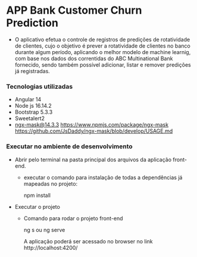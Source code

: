 # APP Bank Customer Churn Prediction

- O aplicativo efetua o controle de registros de predições de rotatividade de clientes, cujo o objetivo é prever a rotatividade de clientes no banco durante algum período, aplicando o melhor modelo de machine learnig, com base nos dados dos correntidas do ABC Multinational Bank fornecido, sendo também possível adicionar, listar e remover predições já registradas.


### Tecnologias utilizadas

- Angular 14
- Node js 16.14.2
- Bootstrap 5.3.3
- Sweetalert2
- ngx-mask@14.3.3
    https://www.npmjs.com/package/ngx-mask
    https://github.com/JsDaddy/ngx-mask/blob/develop/USAGE.md

### Executar no ambiente de desenvolvimento

- Abrir pelo terminal na pasta principal dos arquivos da aplicação front-end.

  - executar o comando para instalação de todas a dependências já mapeadas no projeto:

    npm install

- Executar o projeto 
  
  - Comando para rodar o projeto front-end

    ng s ou ng serve
    
    A aplicação poderá ser acessado no browser no link http://localhost:4200/
